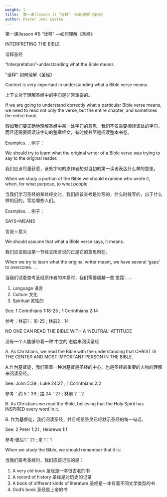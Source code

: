 ```yaml
---
weight: 1
title:  第一课(lesson 1) “诠释” —如何理解《圣经》
author: Pastor Joel Luetke
---
```

第一课(lesson #1) “诠释” —如何理解《圣经》

INTERPRETING THE BIBLE

诠释圣经

 “Interpretation”-understanding what the Bible means

“诠释”-如何理解《圣经》

Context is very important in understanding what a Bible verse means.

上下文对于理解圣经中的字句是非常重要的。

If we are going to understand correctly what a particular Bible verse means, we need to read not only the verse, but the entire chapter, and sometimes the entire book.

假如我们要正确地理解圣经中某一处字句的意思，我们不仅需要阅读该处的字句，而且还需要阅读该字句的整章经文，有时候甚至是阅读整本书卷。

Examples. . .例子：

We should try to learn what the original writer of a Bible verse was trying to say to the original reader.

我们应该尽量获悉，该处字句的原作者想对当初的第一读者表达什么样的意思。

When we study a portion of the Bible we should examine who wrote it, when, for what purpose, to what people.

当我们学习圣经的某处经文时，我们应该查考是谁写的，什么时候写的，出于什么样的目的，写给哪些人们。

Examples. . .例子：

SAYS=MEANS

言说＝意义

We should assume that what a Bible verse says, it means.

我们应该假设某一节经文所言说的正是它的意思所在。

When we try to learn what the original writer meant, we have several ‘gaps’ to overcome. . .

当我们试着查考圣经原作者的本意时，我们需要超越一些‘差距’……

1. Language 语言
2. Culture 文化
3. Spiritual 灵性的
   
See: 1 Corinthians 1:18-25 ; 1 Corinthians 2:14

参考：林前1：18-25 ; 林前2：14

NO ONE CAN READ THE BIBLE WITH A ‘NEUTRAL’ ATTITUDE

没有一个人能够带着一种‘中立的’态度来阅读圣经

A. As Christians, we read the Bible with the understanding that CHRIST IS THE CENTER AND MOST IMPORTANT PERSON IN THE BIBLE.

A.作为基督徒，我们带着一种对基督是圣经的中心、也是圣经最重要的人物的理解来阅读圣经。

See: John 5:39 ; Luke 24:27 ; 1 Corinthians 2:2

参考：约 5：39 ; 路 24：27 ; 林前 2：2

B. As Christians we read the Bible, believing that the Holy Spirit has INSPIRED every word in it.

B. 作为基督徒，我们阅读圣经，并且相信圣灵已经默示圣经的每一句话。

See: 2 Peter 1:21 ; Hebrews 1:1

参考:彼后1：21 ; 来 1：1

When we study the Bible, we should remember that it is:

当我们查考圣经时，我们应该记住的是：

1. A very old book 圣经是一本很古老的书
2. A record of history 圣经是对历史的记录
3. A book of different kinds of literature 圣经是一本有着不同文学类型的书
4. God’s book 圣经是上帝的书